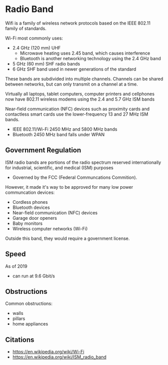 # Radio Band

Wifi is a family of wireless network protocols based on the IEEE 802.11 family of standards.

Wi-Fi most commonly uses:

- 2.4 GHz (120 mm) UHF 
    - Microwave heating uses 2.45 band, which causes interference
    - Bluetooth is another networking technology using the 2.4 GHz band
- 5 GHz (60 mm) SHF radio bands
- 6 GHz SHF band used in newer generations of the standard

These bands are subdivided into multiple channels. Channels can be shared between networks, but can only transmit on a channel at a time.

Virtually all laptops, tablet computers, computer printers and cellphones now have 802.11 wireless modems using the 2.4 and 5.7 GHz ISM bands

Near-field communication (NFC) devices such as proximity cards and contactless smart cards use the lower-frequency 13 and 27 MHz ISM bands.


- IEEE 802.11/Wi-Fi 2450 MHz and 5800 MHz bands
- Bluetooth 2450 MHz band falls under WPAN

## Government Regulation

ISM radio bands are portions of the radio spectrum reserved internationally for industrial, scientific, and medical (ISM) purposes 

- Governed by the FCC (Federal Communcations Commition).

However, it made it's way to be approved for many low power communcation devices: 

- Cordless phones
- Bluetooth devices
- Near-field communication (NFC) devices
- Garage door openers
- Baby monitors
- Wireless computer networks (Wi-Fi)

Outside this band, they would require a government license.

## Speed 

As of 2019
- can run at 9.6 Gbit/s

## Obstructions

Common obstructions:

- walls
- pillars
- home appliances




## Citations

- https://en.wikipedia.org/wiki/Wi-Fi
- https://en.wikipedia.org/wiki/ISM_radio_band
